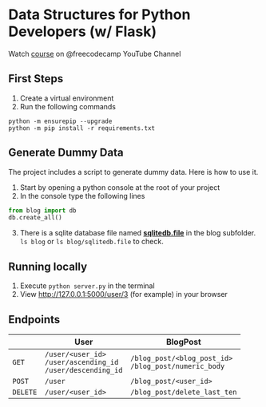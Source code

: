 # Data Structures for Python Developers (w/ Flask)
Watch [course](https://youtu.be/74NW-84BqbA) on @freecodecamp YouTube Channel

## First Steps
1. Create a virtual environment
2. Run the following commands

```
python -m ensurepip --upgrade
python -m pip install -r requirements.txt
```

## Generate Dummy Data
The project includes a script to generate dummy data. Here is how to use it.

1. Start by opening a python console at the root of your project
2. In the console type the following lines

```py
from blog import db
db.create_all()
```

3. There is a sqlite database file named __[sqlitedb.file](https://github.com/fleuronvilik/flask-api-with-ds/blob/8b413cad443bc0396f43690bb4dec6f614f41957/blog/__init__.py#L9)__ in the blog subfolder.
`ls blog` or `ls blog/sqlitedb.file` to check.

## Running locally

1. Execute `python server.py` in the terminal
2. View http://127.0.0.1:5000/user/3 (for example) in your browser

## Endpoints

<i></i>|User|BlogPost
---|---|---
`GET`|`/user/<user_id>`<br>`/user/ascending_id`<br>`/user/descending_id`|`/blog_post/<blog_post_id>`<br>`/blog_post/numeric_body`
`POST`|`/user`|`/blog_post/<user_id>`
`DELETE`|`/user/<user_id>`|`/blog_post/delete_last_ten`

